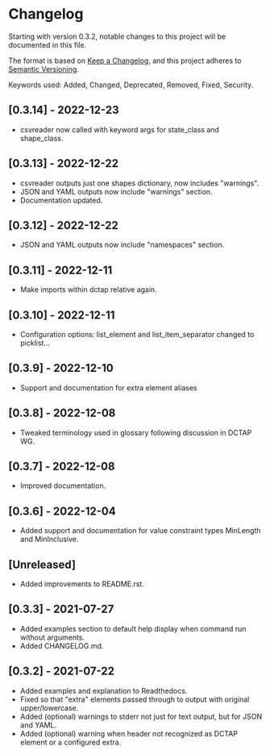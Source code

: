 # Changelog
Starting with version 0.3.2, notable changes to this project will be documented in this file.

The format is based on [Keep a Changelog](https://keepachangelog.com/en/1.0.0/),
and this project adheres to [Semantic Versioning](https://semver.org/spec/v2.0.0.html).

Keywords used: Added, Changed, Deprecated, Removed, Fixed, Security.

## [0.3.14] - 2022-12-23
- csvreader now called with keyword args for state_class and shape_class.

## [0.3.13] - 2022-12-22
- csvreader outputs just one shapes dictionary, now includes "warnings".
- JSON and YAML outputs now include "warnings" section.
- Documentation updated.

## [0.3.12] - 2022-12-22
- JSON and YAML outputs now include "namespaces" section.

## [0.3.11] - 2022-12-11
- Make imports within dctap relative again.

## [0.3.10] - 2022-12-11
- Configuration options: list_element and list_item_separator changed to picklist...

## [0.3.9] - 2022-12-10
- Support and documentation for extra element aliases

## [0.3.8] - 2022-12-08
- Tweaked terminology used in glossary following discussion in DCTAP WG.

## [0.3.7] - 2022-12-08
- Improved documentation.

## [0.3.6] - 2022-12-04
- Added support and documentation for value constraint types MinLength and MinInclusive.

## [Unreleased]
- Added improvements to README.rst.

## [0.3.3] - 2021-07-27
- Added examples section to default help display when command run without arguments.
- Added CHANGELOG.md.

## [0.3.2] - 2021-07-22
- Added examples and explanation to Readthedocs.
- Fixed so that "extra" elements passed through to output with original upper/lowercase.
- Added (optional) warnings to stderr not just for text output, but for JSON and YAML.
- Added (optional) warning when header not recognized as DCTAP element or a configured extra.
